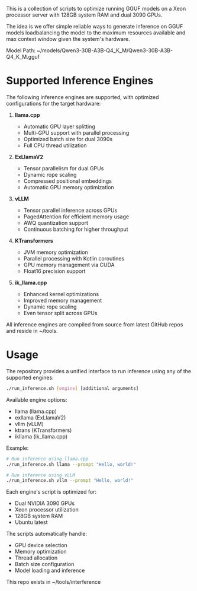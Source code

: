 This is a collection of scripts to optimize running GGUF models on a Xeon processor server with 128GB system RAM and dual 3090 GPUs.

The idea is we offer simple reliable ways to generate inference on GGUF models loadbalancing the model to the maximum resources available and max context window given the system's hardware.

Model Path:
~/models/Qwen3-30B-A3B-Q4_K_M/Qwen3-30B-A3B-Q4_K_M.gguf

# Supported Inference Engines

The following inference engines are supported, with optimized configurations for the target hardware:

1. **llama.cpp**
   - Automatic GPU layer splitting
   - Multi-GPU support with parallel processing
   - Optimized batch size for dual 3090s
   - Full CPU thread utilization

2. **ExLlamaV2**
   - Tensor parallelism for dual GPUs
   - Dynamic rope scaling
   - Compressed positional embeddings
   - Automatic GPU memory optimization

3. **vLLM**
   - Tensor parallel inference across GPUs
   - PagedAttention for efficient memory usage
   - AWQ quantization support
   - Continuous batching for higher throughput

4. **KTransformers**
   - JVM memory optimization
   - Parallel processing with Kotlin coroutines
   - GPU memory management via CUDA
   - Float16 precision support

5. **ik_llama.cpp**
   - Enhanced kernel optimizations
   - Improved memory management
   - Dynamic rope scaling
   - Even tensor split across GPUs

All inference engines are compiled from source from latest GitHub repos and reside in ~/tools.

# Usage

The repository provides a unified interface to run inference using any of the supported engines:

```bash
./run_inference.sh [engine] [additional arguments]
```

Available engine options:
- llama   (llama.cpp)
- exllama (ExLlamaV2)
- vllm    (vLLM)
- ktrans  (KTransformers)
- ikllama (ik_llama.cpp)

Example:
```bash
# Run inference using llama.cpp
./run_inference.sh llama --prompt "Hello, world!"

# Run inference using vLLM
./run_inference.sh vllm --prompt "Hello, world!"
```

Each engine's script is optimized for:
- Dual NVIDIA 3090 GPUs
- Xeon processor utilization
- 128GB system RAM
- Ubuntu latest

The scripts automatically handle:
- GPU device selection
- Memory optimization
- Thread allocation
- Batch size configuration
- Model loading and inference

This repo exists in ~/tools/interference
